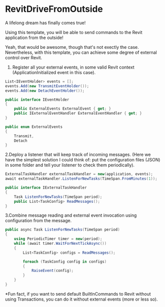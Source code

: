 # RevitDriveFromOutside

  A lifelong dream has finally comes true!
  
  Using this template, you will be able to send commands to the Revit application from the outside!

  Yeah, that would be awesome, though that's not exectly the case.
  Nevertheless, with this template, you can achieve some degree of external control over Revit.

  1. Register all your external events, in some valid Revit context (ApplicationInitialized event in this case).
  ```c#
List<IEventHolder> events = [];
events.Add(new TransmitEventHolder());
events.Add(new DetachEventHolder());
```
```c#
public interface IEventHolder
{
    public ExternalEvents ExternalEvent { get; }
    public IExternalEventHandler ExternalEventHandler { get; }
}
```
```c#
public enum ExternalEvents
{
    Transmit,
    Detach
}
```

  2.Deploy a listener that will keep track of incoming messages.
  (Here we have the simplest solution I could think of: put the configuration files (JSON) in some folder and tell your listener to check them periodically).
```c#
ExternalTaskHandler externalTaskHandler = new(application, events);
await externalTaskHandler.ListenForNewTasks(TimeSpan.FromMinutes(1));
```
```c#
public interface IExternalTaskHandler
{
    Task ListenForNewTasks(TimeSpan period);
    public List<TaskConfig> ReadMessages();
}
```
  3.Combine message reading and external event invocation using configuration from the message.
```c#
public async Task ListenForNewTasks(TimeSpan period)
{
    using PeriodicTimer timer = new(period);
    while (await timer.WaitForNextTickAsync())
    {
        List<TaskConfig> configs = ReadMessages();

        foreach (TaskConfig config in configs)
        {
            RaiseEvent(config);
        }
    }
}
```
  *Fun fact, if you want to send default BuiltInCommands to Revit without using Transactions, you can do it without external events (more or less so).
